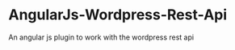 AngularJs-Wordpress-Rest-Api
============================

An angular js plugin to work with the wordpress rest api
